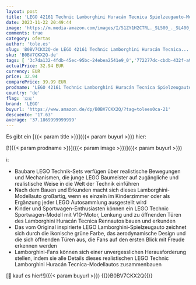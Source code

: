 ```yaml
---
layout: post
title: 'LEGO 42161 Technic Lamborghini Huracán Tecnica Spielzeugauto-Modellbausatz  Rennwagen-Bauset für Kinder  Jungen  Mädchen und Motorsport-Fans  Auto-Geschenk zum Sammeln'
date: 2023-11-22 20:49:44
image: 'https://m.media-amazon.com/images/I/51ZY1H2CTRL._SL500_._SL400_.jpg'
comments: true
category: ofertas
author: 'tole.es'
slug: 'B0BV7CKX2Q-de LEGO 42161 Technic Lamborghini Huracán Tecnica...'
sku: 'B0BV7CKX2Q-de'
tags: [ '3c7da132-4fdb-45ec-95bc-24ebea2541e9_0','772277dc-cbdb-432f-a915-25a321e9ed8c_0','772277dc-cbdb-432f-a915-25a321e9ed8c_4401','Arborist Merchandising Root','Bauspielzeug & Konstruktionsspielzeug','Bauspielzeugsets','Custom Stores','LEGO','Lego Technic','Selektion1','Self Service','Special Features Stores','Spiele, Spielzeug und Sammlerstücke für große Kinder','Spielzeug','lego','🇩🇪', ]
actualPrice: 32.94 EUR
currency: EUR
price: 32.94
comparePrice: 39.99 EUR
prodname: 'LEGO 42161 Technic Lamborghini Huracán Tecnica Spielzeugauto-Modellbausatz  Rennwagen-Bauset für Kinder  Jungen  Mädchen und Motorsport-Fans  Auto-Geschenk zum Sammeln'
country: 'de'
flag: '🇩🇪'
brand: 'LEGO'
buyurl: 'https://www.amazon.de/dp/B0BV7CKX2Q/?tag=tolees0ca-21'
descuento: '17.63'
average: '37.1869999999999'
---
```


Es gibt ein [{{< param title >}}]({{< param buyurl >}}) hier:

[![{{< param prodname >}}]({{< param image >}})]({{< param buyurl >}})

ℹ️:

- Baubare LEGO Technik-Sets verfügen über realistische Bewegungen und Mechanismen, die junge LEGO Baumeister auf zugängliche und realistische Weise in die Welt der Technik einführen
- Nach dem Bauen und Erkunden macht sich dieses Lamborghini-Modellauto großartig, wenn es einzeln im Kinderzimmer oder als Ergänzung jeder LEGO Autosammlung ausgestellt wird
- Kinder und Sportwagen-Enthusiasten können ein LEGO Technic Sportwagen-Modell mit V10-Motor, Lenkung und zu öffnenden Türen des Lamborghini Huracán Tecnica Rennautos bauen und erkunden
- Das vom Original inspirierte LEGO Lamborghini-Spielzeugauto zeichnet sich durch die ikonische grüne Farbe, das aerodynamische Design und die sich öffnenden Türen aus, die Fans auf den ersten Blick mit Freude erkennen werden
- Lamborghini-Fans können sich einer unvergesslichen Herausforderung stellen, indem sie alle Details dieses realistischen LEGO Technic Lamborghini Huracán Tecnica-Modellautos zusammenbauen

[🛒 kauf es hier!!]({{< param buyurl >}})
{{<world>}}B0BV7CKX2Q{{</world>}}
